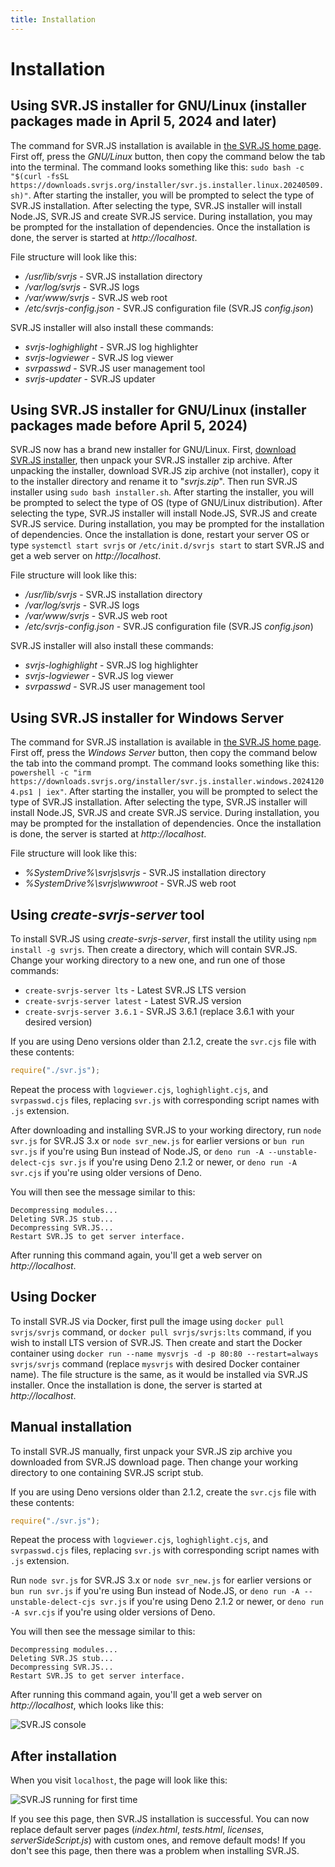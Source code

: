 ```yaml
---
title: Installation
---
```


# Installation

## Using SVR.JS installer for GNU/Linux (installer packages made in April 5, 2024 and later)

The command for SVR.JS installation is available in [the SVR.JS home page](https://svrjs.org). First off, press the _GNU/Linux_ button, then copy the command below the tab into the terminal. The command looks something like this: `sudo bash -c "$(curl -fsSL https://downloads.svrjs.org/installer/svr.js.installer.linux.20240509.sh)"`. After starting the installer, you will be prompted to select the type of SVR.JS installation. After selecting the type, SVR.JS installer will install Node.JS, SVR.JS and create SVR.JS service. During installation, you may be prompted for the installation of dependencies. Once the installation is done, the server is started at _http://localhost_.

File structure will look like this:

- _/usr/lib/svrjs_ - SVR.JS installation directory
- _/var/log/svrjs_ - SVR.JS logs
- _/var/www/svrjs_ - SVR.JS web root
- _/etc/svrjs-config.json_ - SVR.JS configuration file (SVR.JS _config.json_)

SVR.JS installer will also install these commands:

- _svrjs-loghighlight_ - SVR.JS log highlighter
- _svrjs-logviewer_ - SVR.JS log viewer
- _svrpasswd_ - SVR.JS user management tool
- _svrjs-updater_ - SVR.JS updater

## Using SVR.JS installer for GNU/Linux (installer packages made before April 5, 2024)

SVR.JS now has a brand new installer for GNU/Linux. First, [download SVR.JS installer](https://downloads.svrjs.org/installer), then unpack your SVR.JS installer zip archive. After unpacking the installer, download SVR.JS zip archive (not installer), copy it to the installer directory and rename it to "_svrjs.zip_". Then run SVR.JS installer using `sudo bash installer.sh`. After starting the installer, you will be prompted to select the type of OS (type of GNU/Linux distribution). After selecting the type, SVR.JS installer will install Node.JS, SVR.JS and create SVR.JS service. During installation, you may be prompted for the installation of dependencies. Once the installation is done, restart your server OS or type `systemctl start svrjs` or `/etc/init.d/svrjs start` to start SVR.JS and get a web server on _http://localhost_.

File structure will look like this:

- _/usr/lib/svrjs_ - SVR.JS installation directory
- _/var/log/svrjs_ - SVR.JS logs
- _/var/www/svrjs_ - SVR.JS web root
- _/etc/svrjs-config.json_ - SVR.JS configuration file (SVR.JS _config.json_)

SVR.JS installer will also install these commands:

- _svrjs-loghighlight_ - SVR.JS log highlighter
- _svrjs-logviewer_ - SVR.JS log viewer
- _svrpasswd_ - SVR.JS user management tool

## Using SVR.JS installer for Windows Server
The command for SVR.JS installation is available in [the SVR.JS home page](https://svrjs.org). First off, press the _Windows Server_ button, then copy the command below the tab into the command prompt. The command looks something like this: `powershell -c "irm https://downloads.svrjs.org/installer/svr.js.installer.windows.20241204.ps1 | iex"`. After starting the installer, you will be prompted to select the type of SVR.JS installation. After selecting the type, SVR.JS installer will install Node.JS, SVR.JS and create SVR.JS service. During installation, you may be prompted for the installation of dependencies. Once the installation is done, the server is started at _http://localhost_.

File structure will look like this:

- _%SystemDrive%\svrjs\svrjs_ - SVR.JS installation directory
- _%SystemDrive%\svrjs\wwwroot_ - SVR.JS web root

## Using _create-svrjs-server_ tool

To install SVR.JS using _create-svrjs-server_, first install the utility using `npm install -g svrjs`. Then create a directory, which will contain SVR.JS. Change your working directory to a new one, and run one of those commands:

- `create-svrjs-server lts` - Latest SVR.JS LTS version
- `create-svrjs-server latest` - Latest SVR.JS version
- `create-svrjs-server 3.6.1` - SVR.JS 3.6.1 (replace 3.6.1 with your desired version)

If you are using Deno versions older than 2.1.2, create the `svr.cjs` file with these contents:
```js
require("./svr.js");
```
Repeat the process with `logviewer.cjs`, `loghighlight.cjs`, and `svrpasswd.cjs` files, replacing `svr.js` with corresponding script names with `.js` extension.

After downloading and installing SVR.JS to your working directory, run `node svr.js` for SVR.JS 3.x or `node svr_new.js` for earlier versions or `bun run svr.js` if you're using Bun instead of Node.JS, or `deno run -A --unstable-delect-cjs svr.js` if you're using Deno 2.1.2 or newer, or `deno run -A svr.cjs` if you're using older versions of Deno.

You will then see the message similar to this:

```
Decompressing modules...
Deleting SVR.JS stub...
Decompressing SVR.JS...
Restart SVR.JS to get server interface.
```

After running this command again, you'll get a web server on _http://localhost_.

## Using Docker

To install SVR.JS via Docker, first pull the image using `docker pull svrjs/svrjs` command, or `docker pull svrjs/svrjs:lts` command, if you wish to install LTS version of SVR.JS. Then create and start the Docker container using `docker run --name mysvrjs -d -p 80:80 --restart=always svrjs/svrjs` command (replace `mysvrjs` with desired Docker container name). The file structure is the same, as it would be installed via SVR.JS installer. Once the installation is done, the server is started at _http://localhost_.

## Manual installation

To install SVR.JS manually, first unpack your SVR.JS zip archive you downloaded from SVR.JS download page. Then change your working directory to one containing SVR.JS script stub.

If you are using Deno versions older than 2.1.2, create the `svr.cjs` file with these contents:
```js
require("./svr.js");
```
Repeat the process with `logviewer.cjs`, `loghighlight.cjs`, and `svrpasswd.cjs` files, replacing `svr.js` with corresponding script names with `.js` extension.

Run `node svr.js` for SVR.JS 3.x or `node svr_new.js` for earlier versions or `bun run svr.js` if you're using Bun instead of Node.JS, or `deno run -A --unstable-delect-cjs svr.js` if you're using Deno 2.1.2 or newer, or `deno run -A svr.cjs` if you're using older versions of Deno.

You will then see the message similar to this:

```
Decompressing modules...
Deleting SVR.JS stub...
Decompressing SVR.JS...
Restart SVR.JS to get server interface.
```

After running this command again, you'll get a web server on _http://localhost_, which looks like this:

![SVR.JS console](/img/svrjs-console.png)

## After installation

When you visit `localhost`, the page will look like this:

![SVR.JS running for first time](/img/svrjs-firsttime.png)

If you see this page, then SVR.JS installation is successful. You can now replace default server pages (_index.html_, _tests.html_, _licenses_, _serverSideScript.js_) with custom ones, and remove default mods! If you don't see this page, then there was a problem when installing SVR.JS.
